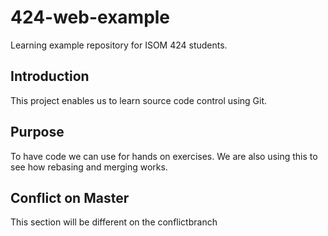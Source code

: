 # 424-web-example
Learning example repository for ISOM 424 students.
## Introduction
This project enables us to learn source code control using Git.
## Purpose
To have code we can use for hands on exercises. We are also using this to see how rebasing and merging works.
## Conflict on Master
This section will be different on the conflictbranch